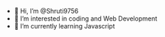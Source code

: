 - 👋 Hi, I’m @Shruti9756
- 👀 I’m interested in coding and Web Development
- 🌱 I’m currently learning Javascript
<!-- - 💞️ I’m looking to collaborate on Web Developement  -->
<!-- - 📫  -->

<!---
Shruti9756/Shruti9756 is a ✨ special ✨ repository because its `README.md` (this file) appears on your GitHub profile.
You can click the Preview link to take a look at your changes.
--->

